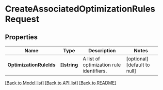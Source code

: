 # CreateAssociatedOptimizationRulesRequest

## Properties
Name | Type | Description | Notes
------------ | ------------- | ------------- | -------------
**OptimizationRuleIds** | **[]string** | A list of optimization rule identifiers. | [optional] [default to null]

[[Back to Model list]](../README.md#documentation-for-models) [[Back to API list]](../README.md#documentation-for-api-endpoints) [[Back to README]](../README.md)

